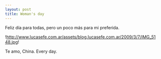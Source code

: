 ```yaml
--- 
layout: post
title: Woman's day
---
```

Feliz d&iacute;a para todas, pero un poco m&aacute;s para mi preferida. 

!http://www.lucasefe.com.ar/assets/blog.lucasefe.com.ar/2009/3/7/IMG_5148.jpg!

Te amo, China. Every day. 
